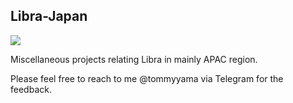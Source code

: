 ## Libra-Japan

![](https://pandao.github.io/editor.md/examples/images/4.jpg)

Miscellaneous projects relating Libra in mainly APAC region.

Please feel free to reach to me @tommyyama via Telegram for the feedback. 

